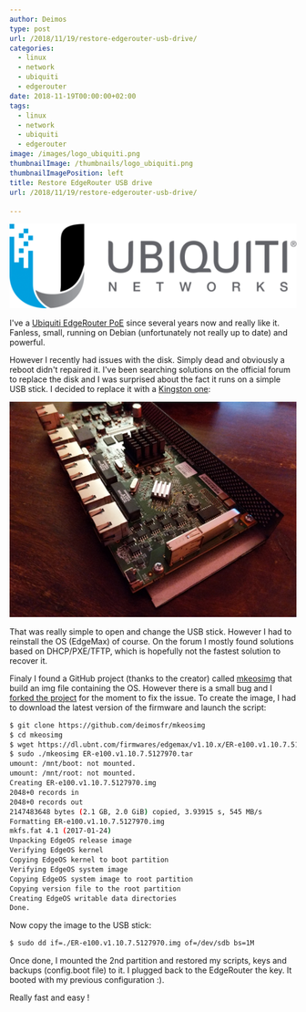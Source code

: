 ```yaml
---
author: Deimos
type: post
url: /2018/11/19/restore-edgerouter-usb-drive/
categories:
  - linux
  - network
  - ubiquiti
  - edgerouter
date: 2018-11-19T00:00:00+02:00
tags:
  - linux
  - network
  - ubiquiti
  - edgerouter
image: /images/logo_ubiquiti.png
thumbnailImage: /thumbnails/logo_ubiquiti.png
thumbnailImagePosition: left
title: Restore EdgeRouter USB drive
url: /2018/11/19/restore-edgerouter-usb-drive/

---
```


![Ubiquiti](/images/ubiquiti_big_logo.png)

I've a [Ubiquiti EdgeRouter PoE][1] since several years now and really like it. Fanless, small, running on Debian (unfortunately not really up to date) and powerful.

However I recently had issues with the disk. Simply dead and obviously a reboot didn't repaired it. I've been searching solutions on the official forum to replace the disk and I was surprised about the fact it runs on a simple USB stick. I decided to replace it with a [Kingston one][2]:

![EdgeRouter photo](/images/edgerouter_poe_open.jpg)

That was really simple to open and change the USB stick. However I had to reinstall the OS (EdgeMax) of course. On the forum I mostly found solutions based on DHCP/PXE/TFTP, which is hopefully not the fastest solution to recover it.

Finaly I found a GitHub project (thanks to the creator) called [mkeosimg][3] that build an img file containing the OS. However there is a small bug and I [forked the project][4] for the moment to fix the issue. To create the image, I had to download the latest version of the firmware and launch the script:

```bash
$ git clone https://github.com/deimosfr/mkeosimg
$ cd mkeosimg
$ wget https://dl.ubnt.com/firmwares/edgemax/v1.10.x/ER-e100.v1.10.7.5127970.tar
$ sudo ./mkeosimg ER-e100.v1.10.7.5127970.tar
umount: /mnt/boot: not mounted.
umount: /mnt/root: not mounted.
Creating ER-e100.v1.10.7.5127970.img
2048+0 records in
2048+0 records out
2147483648 bytes (2.1 GB, 2.0 GiB) copied, 3.93915 s, 545 MB/s
Formatting ER-e100.v1.10.7.5127970.img
mkfs.fat 4.1 (2017-01-24)
Unpacking EdgeOS release image
Verifying EdgeOS kernel
Copying EdgeOS kernel to boot partition
Verifying EdgeOS system image
Copying EdgeOS system image to root partition
Copying version file to the root partition
Creating EdgeOS writable data directories
Done.
```

Now copy the image to the USB stick:

```bash
$ sudo dd if=./ER-e100.v1.10.7.5127970.img of=/dev/sdb bs=1M
```

Once done, I mounted the 2nd partition and restored my scripts, keys and backups (config.boot file) to it. I plugged back to the EdgeRouter the key. It booted with my previous configuration :).

Really fast and easy !

 [1]: https://www.ubnt.com/edgemax/edgerouter-poe/
 [2]: https://www.amazon.fr/gp/product/B006YBARCA
 [3]: https://github.com/sowbug/mkeosimg
 [4]: https://github.com/deimosfr/mkeosimg

